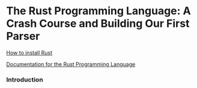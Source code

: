 # The Rust Programming Language: A Crash Course and Building Our First Parser

[How to install Rust](https://www.rust-lang.org/learn/get-started)

[Documentation for the Rust Programming Language](https://www.rust-lang.org/learn)

### Introduction


